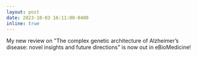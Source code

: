 ```yaml
---
layout: post
date: 2023-10-03 16:11:00-0400
inline: true
---
```


My new review on "The complex genetic architecture of Alzheimer’s disease: novel insights and future directions" is now out in eBioMedicine! 
